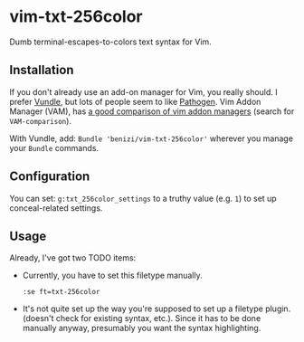 # vim-txt-256color

Dumb terminal-escapes-to-colors text syntax for Vim.

## Installation

If you don't already use an add-on manager for Vim, you
really should.  I prefer [Vundle](https://github.com/gmarik/vundle), but lots of
people seem to like [Pathogen](https://github.com/tpope/vim-pathogen).
Vim Addon Manager (VAM), has [a good comparison of vim addon managers](https://github.com/MarcWeber/vim-addon-manager/tree/master/doc/vim-addon-manager-additional-documentation.txt) (search for `VAM-comparison`).

With Vundle, add: `Bundle 'benizi/vim-txt-256color'` wherever you manage your
`Bundle` commands.

## Configuration

You can set: `g:txt_256color_settings` to a truthy value (e.g. `1`) to set up
conceal-related settings.

## Usage

Already, I've got two TODO items:

- Currently, you have to set this filetype manually.

    ```vim
    :se ft=txt-256color
    ```

- It's not quite set up the way you're supposed to set up a filetype plugin.
(doesn't check for existing syntax, etc.).  Since it has to be done manually
anyway, presumably you want the syntax highlighting.
